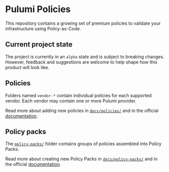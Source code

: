 # Pulumi Policies

This repository contains a growing set of premium policies to validate your infrastructure using Policy-as-Code.

## Current project state

The project is currently in an `alpha` state and is subject to breaking changes. However, feedback and suggestions are welcome to help shape how this product will look like.

## Policies

Folders named `vendor-*` contain individual policies for each supported vendor. Each vendor may contain one or more Pulumi provider.

Read more about adding new policies in [`docs/policies/`](docs/policies/) and in the official [documentation](https://www.pulumi.com/docs/guides/crossguard/core-concepts/#policy).

## Policy packs

The [`policy-packs/`](policy-packs/) folder contains groups of policies assembled into Policy Packs.

Read more about creating new Policy Packs in [`docs/policy-packs/`](docs/policy-packs/) and in the official [documentation](https://www.pulumi.com/docs/guides/crossguard/core-concepts/#policy-pack).
